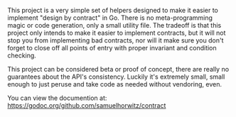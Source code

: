 This project is a very simple set of helpers designed to make it easier to implement "design by contract" in Go. There is no meta-programming magic or code generation, only a small utility file. The tradeoff is that this project only intends to make it easier to implement contracts, but it will not stop you from implementing bad contracts, nor will it make sure you don't forget to close off all points of entry with proper invariant and condition checking.

This project can be considered beta or proof of concept, there are really no guarantees about the API's consistency.  Luckily it's extremely small, small enough to just peruse and take code as needed without vendoring, even.

You can view the documention at: https://godoc.org/github.com/samuelhorwitz/contract